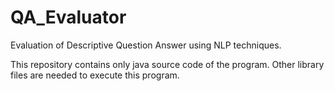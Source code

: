 # QA_Evaluator

Evaluation of Descriptive Question Answer using NLP techniques.

This repository contains only java source code of the program. Other library files are needed to execute this program. 

